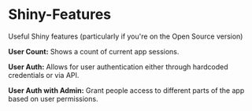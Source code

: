 # Shiny-Features
Useful Shiny features (particularly if you're on the Open Source version)

**User Count:**
Shows a count of current app sessions.

**User Auth:**
Allows for user authentication either through hardcoded credentials or via API.

**User Auth with Admin:**
Grant people access to different parts of the app based on user permissions.
